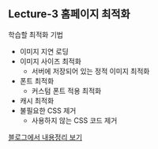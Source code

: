 ## Lecture-3 홈페이지 최적화

학습할 최적화 기법

- 이미지 지연 로딩
- 이미지 사이즈 최적화
  - 서버에 저장되어 있는 정적 이미지 최적화
- 폰트 최적화
  - 커스텀 폰트 적용 최적화
- 캐시 최적화
- 불필요한 CSS 제거
  - 사용하지 않는 CSS 코드 제거

[블로그에서 내용정리 보기](https://nomadkim880901.tistory.com/entry/3%EC%9E%A5-%ED%99%88%ED%8E%98%EC%9D%B4%EC%A7%80-%EC%B5%9C%EC%A0%81%ED%99%94%ED%95%99%EC%8A%B5%EC%A4%91)
